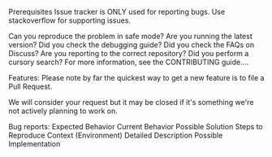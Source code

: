 Prerequisites
Issue tracker is ONLY used for reporting bugs. Use stackoverflow for supporting issues.

 Can you reproduce the problem in safe mode?
 Are you running the latest version?
 Did you check the debugging guide?
 Did you check the FAQs on Discuss?
 Are you reporting to the correct repository?
 Did you perform a cursory search?
For more information, see the CONTRIBUTING guide....

Features:
Please note by far the quickest way to get a new feature is to file a Pull Request.

We will consider your request but it may be closed if it's something we're not actively planning to work on.

Bug reports:
Expected Behavior
Current Behavior
Possible Solution
Steps to Reproduce
Context (Environment)
Detailed Description
Possible Implementation
